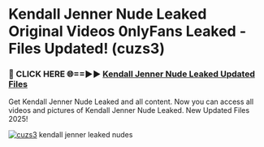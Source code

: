 # Kendall Jenner Nude Leaked Original Videos 0nlyFans Leaked - Files Updated! (cuzs3)

<h3>🔴 CLICK HERE 🌐==►► <a href="https://tinyurl.com/4mcuefdz" rel="nofollow">Kendall Jenner Nude Leaked Updated Files</a></h3>

Get Kendall Jenner Nude Leaked and all content. Now you can access all videos and pictures of Kendall Jenner Nude Leaked. New Updated Files 2025!

[![cuzs3](https://i.imgur.com/StAQSOY.gif)](https://tinyurl.com/4mcuefdz)
kendall jenner leaked nudes